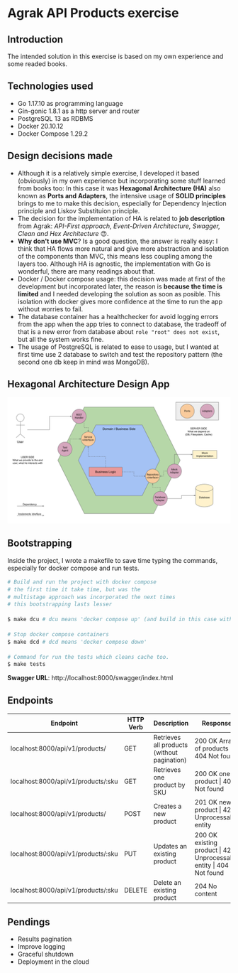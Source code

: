 # Agrak API Products exercise

## Introduction
The intended solution in this exercise is based on my own experience and some readed books.

## Technologies used
- Go 1.17.10 as programming language
- Gin-gonic 1.8.1 as a http server and router 
- PostgreSQL 13 as RDBMS
- Docker 20.10.12
- Docker Compose 1.29.2

## Design decisions made
- Although it is a relatively simple exercise, I developed it based (obviously) in my own experience but incorporating some stuff learned from books too: In this case it was **Hexagonal Architecture (HA)** also known as **Ports and Adapters**, the intensive usage of **SOLID principles** brings to me to make this decision, especially for Dependency Injection principle and Liskov Substituion principle.
- The decision for the implementation of HA is related to **job description** from Agrak: *API-First approach, Event-Driven Architecture, Swagger, Clean and Hex Architecture* 😍.
- **Why don't use MVC**? Is a good question, the answer is really easy: I think that HA flows more natural and give more abstraction and isolation of the components than MVC, this means less coupling among the layers too. Although HA is agnostic, the implementation with Go is wonderful, there are many readings about that.
- Docker / Docker compose usage: this decision was made at first of the development but incorporated later, the reason is **because the time is limited** and I needed developing the solution as soon as posible. This isolation with docker gives more confidence at the time to run the app without worries to fail.
- The database container has a healthchecker for avoid logging errors from the app when the app tries to connect to database, the tradeoff of that is a new error from database about `role "root" does not exist`, but all the system works fine.
- The usage of PostgreSQL is related to ease to usage, but I wanted at first time use 2 database to switch and test the repository pattern (the second one db keep in mind was MongoDB).

## Hexagonal Architecture Design App

![hexagonal architecture in project](hexagonal-architecture-products.svg)

## Bootstrapping
Inside the project, I wrote a makefile to save time typing the commands, especially for docker compose and run tests.

```bash
# Build and run the project with docker compose
# the first time it take time, but was the
# multistage approach was incorporated the next times
# this bootstrapping lasts lesser

$ make dcu # dcu means 'docker compose up' (and build in this case with --build flag)

# Stop docker compose containers
$ make dcd # dcd means 'docker compose down'

# Command for run the tests which cleans cache too.
$ make tests

```
**Swagger URL**: http://localhost:8000/swagger/index.html

## Endpoints

| **Endpoint** | **HTTP Verb** | **Description** | **Response** |
|---|---|---|---|
| localhost:8000/api/v1/products/ | GET | Retrieves all products (without pagination) | 200 OK Array of products \| 404 Not found |
| localhost:8000/api/v1/products/:sku | GET | Retrieves one product by SKU | 200 OK one product \| 404 Not found |
| localhost:8000/api/v1/products/ | POST | Creates a new product | 201 OK new product \| 422 Unprocessable entity |
| localhost:8000/api/v1/products/:sku | PUT | Updates an existing product | 200 OK existing product \| 422 Unprocessable entity \| 404 Not found |
| localhost:8000/api/v1/products/:sku | DELETE | Delete an existing product | 204 No content |

## Pendings
- Results pagination
- Improve logging
- Graceful shutdown
- Deployment in the cloud
